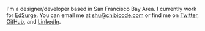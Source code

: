 I'm a designer/developer based in San Francisco Bay Area. I currently work for [EdSurge](http://edsurge.com). You can email me at [shu@chibicode.com](mailto:shu@chibicode.com) or find me on [Twitter](http://twitter.com/chibicode), [GitHub](http://github.com/chibicode), and [LinkedIn](http://linkedin.com/in/chibicode).
